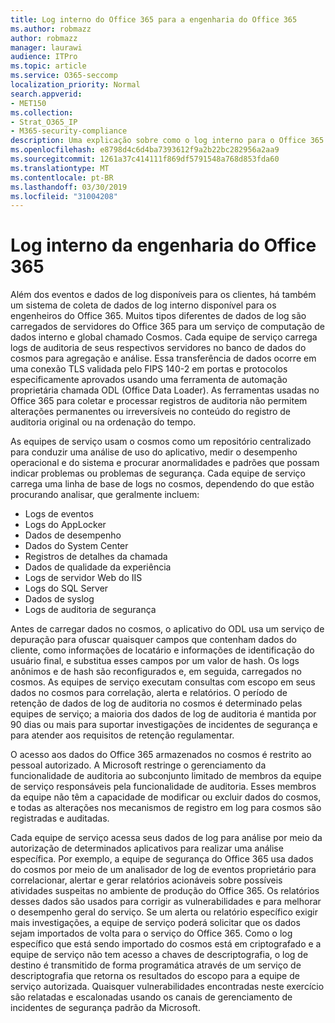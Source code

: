```yaml
---
title: Log interno do Office 365 para a engenharia do Office 365
ms.author: robmazz
author: robmazz
manager: laurawi
audience: ITPro
ms.topic: article
ms.service: O365-seccomp
localization_priority: Normal
search.appverid:
- MET150
ms.collection:
- Strat_O365_IP
- M365-security-compliance
description: Uma explicação sobre como o log interno para o Office 365 Engineering Teams funciona.
ms.openlocfilehash: e8798d4c6d4ba7393612f9a2b22bc282956a2aa9
ms.sourcegitcommit: 1261a37c414111f869df5791548a768d853fda60
ms.translationtype: MT
ms.contentlocale: pt-BR
ms.lasthandoff: 03/30/2019
ms.locfileid: "31004208"
---
```

# <a name="internal-logging-for-office-365-engineering"></a>Log interno da engenharia do Office 365
Além dos eventos e dados de log disponíveis para os clientes, há também um sistema de coleta de dados de log interno disponível para os engenheiros do Office 365. Muitos tipos diferentes de dados de log são carregados de servidores do Office 365 para um serviço de computação de dados interno e global chamado Cosmos. Cada equipe de serviço carrega logs de auditoria de seus respectivos servidores no banco de dados do cosmos para agregação e análise. Essa transferência de dados ocorre em uma conexão TLS validada pelo FIPS 140-2 em portas e protocolos especificamente aprovados usando uma ferramenta de automação proprietária chamada ODL (Office Data Loader). As ferramentas usadas no Office 365 para coletar e processar registros de auditoria não permitem alterações permanentes ou irreversíveis no conteúdo do registro de auditoria original ou na ordenação do tempo.

As equipes de serviço usam o cosmos como um repositório centralizado para conduzir uma análise de uso do aplicativo, medir o desempenho operacional e do sistema e procurar anormalidades e padrões que possam indicar problemas ou problemas de segurança. Cada equipe de serviço carrega uma linha de base de logs no cosmos, dependendo do que estão procurando analisar, que geralmente incluem:
- Logs de eventos
- Logs do AppLocker
- Dados de desempenho
- Dados do System Center
- Registros de detalhes da chamada
- Dados de qualidade da experiência
- Logs de servidor Web do IIS
- Logs do SQL Server
- Dados de syslog
- Logs de auditoria de segurança

Antes de carregar dados no cosmos, o aplicativo do ODL usa um serviço de depuração para ofuscar quaisquer campos que contenham dados do cliente, como informações de locatário e informações de identificação do usuário final, e substitua esses campos por um valor de hash. Os logs anônimos e de hash são reconfigurados e, em seguida, carregados no cosmos. As equipes de serviço executam consultas com escopo em seus dados no cosmos para correlação, alerta e relatórios. O período de retenção de dados de log de auditoria no cosmos é determinado pelas equipes de serviço; a maioria dos dados de log de auditoria é mantida por 90 dias ou mais para suportar investigações de incidentes de segurança e para atender aos requisitos de retenção regulamentar.

O acesso aos dados do Office 365 armazenados no cosmos é restrito ao pessoal autorizado. A Microsoft restringe o gerenciamento da funcionalidade de auditoria ao subconjunto limitado de membros da equipe de serviço responsáveis pela funcionalidade de auditoria. Esses membros da equipe não têm a capacidade de modificar ou excluir dados do cosmos, e todas as alterações nos mecanismos de registro em log para cosmos são registradas e auditadas.

Cada equipe de serviço acessa seus dados de log para análise por meio da autorização de determinados aplicativos para realizar uma análise específica. Por exemplo, a equipe de segurança do Office 365 usa dados do cosmos por meio de um analisador de log de eventos proprietário para correlacionar, alertar e gerar relatórios acionáveis sobre possíveis atividades suspeitas no ambiente de produção do Office 365. Os relatórios desses dados são usados para corrigir as vulnerabilidades e para melhorar o desempenho geral do serviço. Se um alerta ou relatório específico exigir mais investigações, a equipe de serviço poderá solicitar que os dados sejam importados de volta para o serviço do Office 365. Como o log específico que está sendo importado do cosmos está em criptografado e a equipe de serviço não tem acesso a chaves de descriptografia, o log de destino é transmitido de forma programática através de um serviço de descriptografia que retorna os resultados do escopo para a equipe de serviço autorizada. Quaisquer vulnerabilidades encontradas neste exercício são relatadas e escalonadas usando os canais de gerenciamento de incidentes de segurança padrão da Microsoft.

